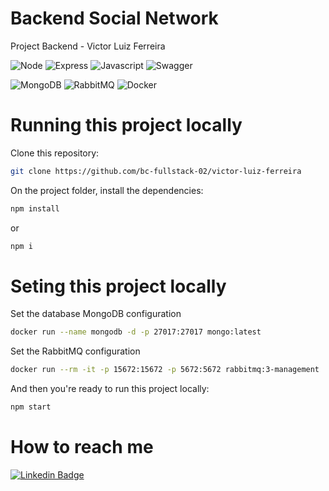 # Backend Social Network
Project Backend - Victor Luiz Ferreira


![Node](https://img.shields.io/badge/Node.js-43853D?style=for-the-badge&logo=node.js&logoColor=white)
![Express](https://img.shields.io/badge/express.js-%23404d59.svg?style=for-the-badge&logo=express&logoColor=%2361DAFB)
![Javascript](https://img.shields.io/badge/JavaScript-323330?style=for-the-badge&logo=javascript&logoColor=F7DF1E)
![Swagger](https://img.shields.io/badge/Swagger-83eb2?style=for-the-badge&logo=swagger&logoColor=black)

![MongoDB](https://img.shields.io/badge/MongoDB-183a43?style=for-the-badge&logo=mongodb&logoColor=green)
![RabbitMQ](https://img.shields.io/badge/RabbitMQ-aaafc4?style=for-the-badge&logo=rabbitmq&logoColor=orange)
![Docker](https://img.shields.io/badge/Docker-99a2a6?style=for-the-badge&logo=docker&logoColor=blue)
# Running this project locally

Clone this repository:

```sh
git clone https://github.com/bc-fullstack-02/victor-luiz-ferreira
```

On the project folder, install the dependencies:

```sh
npm install
```

or 

```sh
npm i
```

# Seting this project locally

Set the database MongoDB configuration

```sh
docker run --name mongodb -d -p 27017:27017 mongo:latest
```

Set the RabbitMQ configuration

```sh
docker run --rm -it -p 15672:15672 -p 5672:5672 rabbitmq:3-management
```

And then you're ready to run this project locally:

```sh
npm start
```

# How to reach me

[![Linkedin Badge](https://img.shields.io/badge/-LinkedIn-blue?style=flat-square&logo=Linkedin&logoColor=white&link=https://www.linkedin.com/in/victor-luiz-ferreira-501637195/)](https://www.linkedin.com/in/victor-luiz-ferreira-501637195/)
